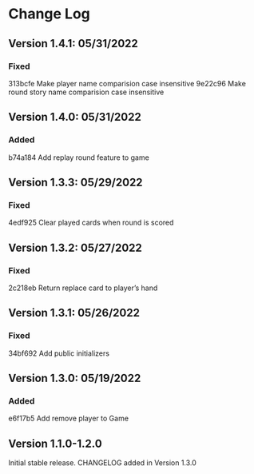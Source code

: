 # Change Log

## Version 1.4.1: 05/31/2022

### Fixed

313bcfe Make player name comparision case insensitive
9e22c96 Make round story name comparision case insensitive

## Version 1.4.0: 05/31/2022

### Added

b74a184 Add replay round feature to game

## Version 1.3.3: 05/29/2022

### Fixed

4edf925 Clear played cards when round is scored

## Version 1.3.2: 05/27/2022

### Fixed

2c218eb Return replace card to player’s hand

## Version 1.3.1: 05/26/2022

### Fixed

34bf692 Add public initializers

## Version 1.3.0: 05/19/2022

### Added

e6f17b5 Add remove player to Game

## Version 1.1.0-1.2.0

Initial stable release. CHANGELOG added in Version 1.3.0
